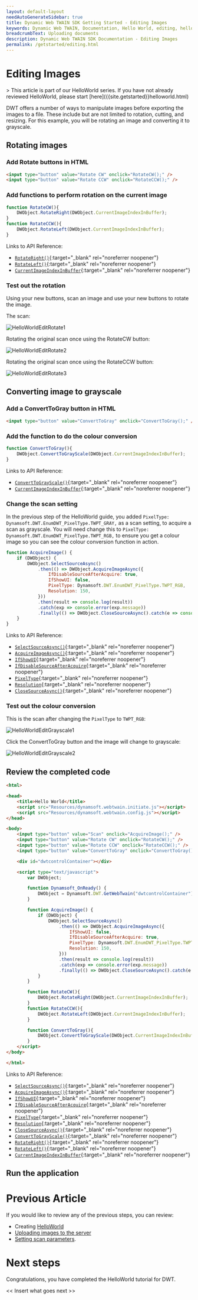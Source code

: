 ```yaml
---
layout: default-layout
needAutoGenerateSidebar: true
title: Dynamic Web TWAIN SDK Getting Started - Editing Images
keywords: Dynamic Web TWAIN, Documentation, Hello World, editing, helloworld
breadcrumbText: Uploading documents
description: Dynamic Web TWAIN SDK Documentation - Editing Images
permalink: /getstarted/editing.html
---
```



# Editing Images

<div class='blockquote-note'></div>
> This article is part of our HelloWorld series. If you have not already reviewed HelloWorld, please start [here]({{site.getstarted}}helloworld.html)

DWT offers a number of ways to manipulate images before exporting the images to a file. These include but are not limited to rotation, cutting, and resizing. For this example, you will be rotating an image and converting it to grayscale.

<!-- For the quick guide on available APIs, please see [ImageEditing]({{site.indepth}}features/edit.html){:target="_blank" rel="noreferrer noopener"} -->

## Rotating images

### Add Rotate buttons in HTML

```html
<input type="button" value="Rotate CW" onclick="RotateCW();" />
<input type="button" value="Rotate CCW" onclick="RotateCCW();" />
```

### Add functions to perform rotation on the current image

```js
function RotateCW(){
    DWObject.RotateRight(DWObject.CurrentImageIndexInBuffer);
}
function RotateCCW(){
    DWObject.RotateLeft(DWObject.CurrentImageIndexInBuffer);
}
```

Links to API Reference:

- [`RotateRight()`]({{site.info}}api/WebTwain_Edit.html#rotateright){:target="_blank" rel="noreferrer noopener"}
- [`RotateLeft()`]({{site.info}}api/WebTwain_Edit.html#rotateleft){:target="_blank" rel="noreferrer noopener"}
- [`CurrentImageIndexInBuffer`]({{site.info}}api/WebTwain_Buffer.html#currentimageindexinbuffer){:target="_blank" rel="noreferrer noopener"}

### Test out the rotation

Using your new buttons, scan an image and use your new buttons to rotate the image.

The scan:

![HelloWorldEditRotate1]({{site.assets}}imgs/HelloWorldEditRotate1.png)

Rotating the original scan once using the RotateCW button:

![HelloWorldEditRotate2]({{site.assets}}imgs/HelloWorldEditRotate2.png)

Rotating the original scan once using the RotateCCW button:

![HelloWorldEditRotate3]({{site.assets}}imgs/HelloWorldEditRotate3.png)


## Converting image to grayscale

### Add a ConvertToGray button in HTML
```html
<input type="button" value="ConvertToGray" onclick="ConvertToGray();" />
```

### Add the function to do the colour conversion

```js
function ConvertToGray(){
    DWObject.ConvertToGrayScale(DWObject.CurrentImageIndexInBuffer);
}
```

Links to API Reference:

- [`ConvertToGrayScale()`]({{site.info}}api/WebTwain_Edit.html#converttograyscale){:target="_blank" rel="noreferrer noopener"}
- [`CurrentImageIndexInBuffer`]({{site.info}}api/WebTwain_Buffer.html#currentimageindexinbuffer){:target="_blank" rel="noreferrer noopener"}


### Change the scan setting

In the previous step of the HelloWorld guide, you added `PixelType: Dynamsoft.DWT.EnumDWT_PixelType.TWPT_GRAY,` as a scan setting, to acquire a scan as grayscale. You will need change this to `PixelType: Dynamsoft.DWT.EnumDWT_PixelType.TWPT_RGB,` to ensure you get a colour image so you can see the colour conversion function in action.

```js
function AcquireImage() {
    if (DWObject) {
        DWObject.SelectSourceAsync()
            .then(() => DWObject.AcquireImageAsync({
                IfDisableSourceAfterAcquire: true,
                IfShowUI: false,
                PixelType: Dynamsoft.DWT.EnumDWT_PixelType.TWPT_RGB,
                Resolution: 150,
            }))
            .then(result => console.log(result))
            .catch(exp => console.error(exp.message))
            .finally(() => DWObject.CloseSourceAsync().catch(e => console.error(e)));
    }
}

```

Links to API Reference:

- [`SelectSourceAsync()`]({{site.info}}api/WebTwain_Acquire.html#selectsourceasync){:target="_blank" rel="noreferrer noopener"}
- [`AcquireImageAsync()`]({{site.info}}api/WebTwain_Acquire.html#acquireimageasync){:target="_blank" rel="noreferrer noopener"}
- [`IfShowUI`]({{site.info}}api/WebTwain_Acquire.html#ifshowui){:target="_blank" rel="noreferrer noopener"}
- [`IfDisableSourceAfterAcquire`]({{site.info}}api/WebTwain_Acquire.html#ifdisablesourceafteracquire){:target="_blank" rel="noreferrer noopener"}
- [`PixelType`]({{site.info}}api/WebTwain_Acquire.html#pixeltype){:target="_blank" rel="noreferrer noopener"}
- [`Resolution`]({{site.info}}api/WebTwain_Acquire.html#resolution){:target="_blank" rel="noreferrer noopener"}
- [`CloseSourceAsync()`]({{site.info}}api/WebTwain_Acquire.html#closesourceasync){:target="_blank" rel="noreferrer noopener"}

### Test out the colour conversion

This is the scan after changing the `PixelType` to `TWPT_RGB`:

![HelloWorldEditGrayscale1]({{site.assets}}imgs/HelloWorldEditGrayscale1.png)

Click the ConvertToGray button and the image will change to grayscale:

![HelloWorldEditGrayscale2]({{site.assets}}imgs/HelloWorldEditGrayscale2.png)

## Review the completed code

```html
<html>

<head>
    <title>Hello World</title>
    <script src="Resources/dynamsoft.webtwain.initiate.js"></script>
    <script src="Resources/dynamsoft.webtwain.config.js"></script>
</head>

<body>
    <input type="button" value="Scan" onclick="AcquireImage();" />
    <input type="button" value="Rotate CW" onclick="RotateCW();" />
    <input type="button" value="Rotate CCW" onclick="RotateCCW();" />
    <input type="button" value="ConvertToGray" onclick="ConvertToGray();" />

    <div id="dwtcontrolContainer"></div>

    <script type="text/javascript">
        var DWObject;

        function Dynamsoft_OnReady() {
            DWObject = Dynamsoft.DWT.GetWebTwain("dwtcontrolContainer");
        }

        function AcquireImage() {
            if (DWObject) {
                DWObject.SelectSourceAsync()
                    .then(() => DWObject.AcquireImageAsync({
                        IfShowUI: false,
                        IfDisableSourceAfterAcquire: true,
                        PixelType: Dynamsoft.DWT.EnumDWT_PixelType.TWPT_RGB,
                        Resolution: 150,
                    }))
                    .then(result => console.log(result))
                    .catch(exp => console.error(exp.message))
                    .finally(() => DWObject.CloseSourceAsync().catch(e => console.error(e)));
            }
        }

        function RotateCW(){
            DWObject.RotateRight(DWObject.CurrentImageIndexInBuffer);
        }
        function RotateCCW(){
            DWObject.RotateLeft(DWObject.CurrentImageIndexInBuffer);
        }

        function ConvertToGray(){
            DWObject.ConvertToGrayScale(DWObject.CurrentImageIndexInBuffer);
        }
    </script>
</body>

</html>
```

Links to API Reference:

- [`SelectSourceAsync()`]({{site.info}}api/WebTwain_Acquire.html#selectsourceasync){:target="_blank" rel="noreferrer noopener"}
- [`AcquireImageAsync()`]({{site.info}}api/WebTwain_Acquire.html#acquireimageasync){:target="_blank" rel="noreferrer noopener"}
- [`IfShowUI`]({{site.info}}api/WebTwain_Acquire.html#ifshowui){:target="_blank" rel="noreferrer noopener"}
- [`IfDisableSourceAfterAcquire`]({{site.info}}api/WebTwain_Acquire.html#ifdisablesourceafteracquire){:target="_blank" rel="noreferrer noopener"}
- [`PixelType`]({{site.info}}api/WebTwain_Acquire.html#pixeltype){:target="_blank" rel="noreferrer noopener"}
- [`Resolution`]({{site.info}}api/WebTwain_Acquire.html#resolution){:target="_blank" rel="noreferrer noopener"}
- [`CloseSourceAsync()`]({{site.info}}api/WebTwain_Acquire.html#closesourceasync){:target="_blank" rel="noreferrer noopener"}
- [`ConvertToGrayScale()`]({{site.info}}api/WebTwain_Edit.html#converttograyscale){:target="_blank" rel="noreferrer noopener"}
- [`RotateRight()`]({{site.info}}api/WebTwain_Edit.html#rotateright){:target="_blank" rel="noreferrer noopener"}
- [`RotateLeft()`]({{site.info}}api/WebTwain_Edit.html#rotateleft){:target="_blank" rel="noreferrer noopener"}
- [`CurrentImageIndexInBuffer`]({{site.info}}api/WebTwain_Buffer.html#currentimageindexinbuffer){:target="_blank" rel="noreferrer noopener"}

## Run the application

# Previous Article

If you would like to review any of the previous steps, you can review:
- Creating [HelloWorld]({{site.getstarted}}hellowworld.html)
- [Uploading images to the server]({{site.getstarted}}uploading.html)
- [Setting scan parameters]({{site.getstarted}}scansettings.html).

# Next steps

Congratulations, you have completed the HelloWorld tutorial for DWT.

<< Insert what goes next >>

<!-- 
- [Customising your scan settings]({{site.getstarted}}scansettings.html)
- [Review HelloWorld]({{site.getstarted}}helloworld.html)
- [Review Uploading Documents]({{site.getstarted}}uploading.html) -->
